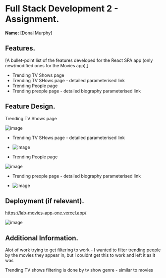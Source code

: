 # Full Stack Development 2 - Assignment.

__Name:__ [Donal Murphy]

## Features.

[A bullet-point list of the features developed for the React SPA app (only new/modified ones for the Movies app),]

+ Trending TV Shows page
+ Trending TV SHows page - detailed parameterised link
+ Trending People page
+ Trending preople page - detailed biography parameterised link

## Feature Design.

 Trending TV Shows page

![image](https://github.com/donaldo1991/labMoviesApp/assets/97483113/12d7b4bc-9fd9-4f94-9220-99c0369ca680)

+ Trending TV SHows page - detailed parameterised link

+ ![image](https://github.com/donaldo1991/labMoviesApp/assets/97483113/bb21bee0-33e3-4433-b881-20a018e3a5f1)

+ Trending People page

![image](https://github.com/donaldo1991/labMoviesApp/assets/97483113/ab894158-ad10-44d2-81bf-a1a35b16f771)

+ Trending preople page - detailed biography parameterised link

+ ![image](https://github.com/donaldo1991/labMoviesApp/assets/97483113/7abeb7f7-4412-4081-ba29-3ca01a599d97)


## Deployment (if relevant).

https://lab-movies-app-one.vercel.app/ 

![image](https://github.com/donaldo1991/labMoviesApp/assets/97483113/34530c71-4e3f-4626-b583-48b1d01e983a)


## Additional Information.

Alot of work trying to get filtering to work - I wanted to filter trending people by the movies they appear in, but I couldnt get this to work and left it as it was

Trending TV shows filtering is done by tv show genre - similar to movies
